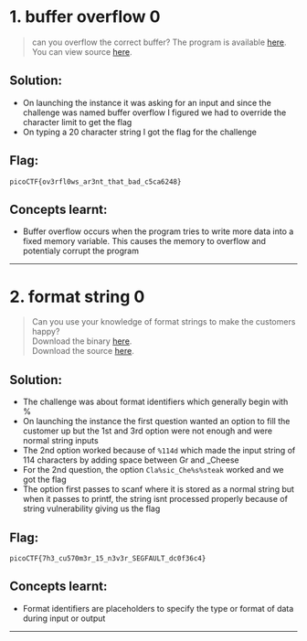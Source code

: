 # 1. buffer overflow 0

> can you overflow the correct buffer? The program is available [here](https://artifacts.picoctf.net/c/174/vuln). You can view source [here](https://artifacts.picoctf.net/c/174/vuln.c).

## Solution:

- On launching the instance it was asking for an input and since the challenge was named buffer overflow I figured we had to override the character limit to get the flag
- On typing a 20 character string I got the flag for the challenge

## Flag:

```
picoCTF{ov3rfl0ws_ar3nt_that_bad_c5ca6248}
```

## Concepts learnt:

- Buffer overflow occurs when the program tries to write more data into a fixed memory variable. This causes the memory to overflow and potentialy corrupt the program


***


# 2. format string 0

> Can you use your knowledge of format strings to make the customers happy? <br>
> Download the binary [here](https://artifacts.picoctf.net/c_mimas/69/format-string-0). <br>
> Download the source [here](https://artifacts.picoctf.net/c_mimas/69/format-string-0.c).

## Solution:

- The challenge was about format identifiers which generally begin with %
- On launching the instance the first question wanted an option to fill the customer up but the 1st and 3rd option were not enough and were normal string inputs
- The 2nd option worked because of `%114d` which made the input string of 114 characters by adding space between Gr and _Cheese
- For the 2nd question, the option `Cla%sic_Che%s%steak` worked and we got the flag
- The option first passes to scanf where it is stored as a normal string but when it passes to printf, the string isnt processed properly because of string vulnerability giving us the flag

## Flag:

```
picoCTF{7h3_cu570m3r_15_n3v3r_SEGFAULT_dc0f36c4}
```

## Concepts learnt:

- Format identifiers are placeholders to specify the type or format of data during input or output


***